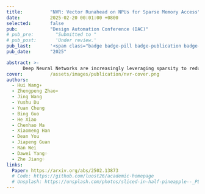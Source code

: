 ```yaml
---
title:          "NVR: Vector Runahead on NPUs for Sparse Memory Access"
date:           2025-02-20 00:01:00 +0800
selected:       false
pub:            "Design Automation Conference (DAC)"
# pub_pre:        "Submitted to " 
# pub_post:       'Under review.'
pub_last:       '<span class="badge badge-pill badge-publication badge-success">Oral</span>'
pub_date:       "2025"

abstract: >-
      Deep Neural Networks are increasingly leveraging sparsity to reduce the scaling up of model parameter size. However, reducing wall-clock time through sparsity and pruning remains challenging due to irregular memory access patterns, leading to frequent cache misses. In this paper, we present NPU Vector Runahead (NVR), a prefetching mechanism tailored for NPUs to address cache miss problems in sparse DNN workloads. Rather than optimising memory patterns with high overhead and poor portability, NVR adapts runahead execution to the unique architecture of NPUs. NVR provides a general micro-architectural solution for sparse DNN workloads without requiring compiler or algorithmic support, operating as a decoupled, speculative, lightweight hardware sub-thread alongside the NPU, with minimal hardware overhead (under 5\%). NVR achieves an average 90\% reduction in cache misses compared to SOTA prefetching in general-purpose processors, delivering 4x average speedup on sparse workloads versus NPUs without prefetching. Moreover, we investigate the advantages of incorporating a small cache (16KB) into the NPU combined with NVR. Our evaluation shows that expanding this modest cache delivers 5x higher performance benefits than increasing the L2 cache size by the same amount.
cover:          /assets/images/publication/nvr-cover.png
authors:
  - Hui Wang∗
  - Zhengpeng Zhao∗
  - Jing Wang
  - Yushu Du
  - Yuan Cheng
  - Bing Guo
  - He Xiao
  - Chenhao Ma
  - Xiaomeng Han
  - Dean You
  - Jiapeng Guan
  - Ran Wei
  - Dawei Yang♢
  - Zhe Jiang♢
links:
  Paper: https://arxiv.org/abs/2502.13873
  # Code: https://github.com/luost26/academic-homepage
  # Unsplash: https://unsplash.com/photos/sliced-in-half-pineapple--_PLJZmHZzk
---
```


